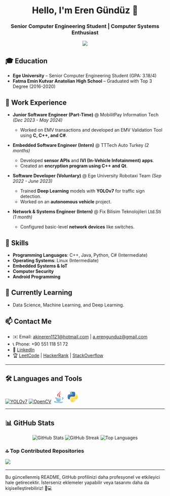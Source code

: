 <h1 align="center">Hello, I'm Eren Gündüz 👋</h1>
<h3 align="center">Senior Computer Engineering Student | Computer Systems Enthusiast</h3>

<div id="header" align="center">
  <img src="https://media.giphy.com/media/LaVp0AyqR5bGsC5Cbm/giphy.gif" width="100"/>
</div>

## 🎓 Education  
- **Ege University** – Senior Computer Engineering Student (GPA: 3.18/4)  
- **Fatma Emin Kutvar Anatolian High School** – Graduated with Top 3 Degree (2016-2020)  

## 💼 Work Experience  
- **Junior Software Engineer (Part-Time)** @ MobilitPay Information Tech *(Dec 2023 - May 2024)*  
  - Worked on EMV transactions and developed an EMV Validation Tool using **C, C++, and C#**.  

- **Embedded Software Engineer (Intern)** @ TTTech Auto Turkey *(2 months)*  
  - Developed **sensor APIs** and **IVI (In-Vehicle Infotainment) apps**.  
  - Created an **encryption program using C++ and Qt**.  

- **Software Developer (Voluntary)** @ Ege University Robotaxi Team *(Sep 2022 - June 2023)*  
  - Trained **Deep Learning** models with **YOLOv7** for traffic sign detection.  
  - Worked on an **autonomous vehicle** project.  

- **Network & Systems Engineer (Intern)** @ Fix Bilisim Teknolojileri Ltd.Sti *(1 month)*  
  - Configured basic-level **network devices** like switches.  

## 🚀 Skills  
- **Programming Languages**: C++, Java, Python, C# (Intermediate)  
- **Operating Systems**: Linux (Intermediate)  
- **Embedded Systems & IoT**  
- **Computer Security**  
- **Android Programming**  

## 🌱 Currently Learning  
- Data Science, Machine Learning, and Deep Learning.  

## 📫 Contact Me  
- ✉️ Email: [akineren1121@hotmail.com](mailto:akineren1121@hotmail.com) | [a.erengunduz@gmail.com](mailto:a.erengunduz@gmail.com)  
- 📞 Phone: +90 551 118 51 72  
- 💼 [LinkedIn](https://www.linkedin.com/in/akinerengunduz/)  
- 🏆 [LeetCode](https://leetcode.com/user2668E/) | [HackerRank](https://www.hackerrank.com/a_erengunduz) | [StackOverflow](https://stackoverflow.com/users/20018335/erengndz)  

---

## 🛠 Languages and Tools  
<p align="left">
  <a href="https://github.com/WongKinYiu/yolov7" target="_blank"><img src="https://editor.analyticsvidhya.com/uploads/18913image-removebg-preview%20(2).png" alt="YOLOv7" width="40" height="40"/></a> 
  <a href="https://opencv.org/" target="_blank"><img src="https://upload.wikimedia.org/wikipedia/commons/thumb/3/32/OpenCV_Logo_with_text_svg_version.svg/180px-OpenCV_Logo_with_text_svg_version.svg.png" alt="OpenCV" width="40" height="40"/></a> 
  <a href="https://www.java.com" target="_blank"><img src="https://raw.githubusercontent.com/devicons/devicon/master/icons/java/java-original.svg" alt="Java" width="40" height="40"/></a> 
  <a href="https://www.python.org" target="_blank"><img src="https://raw.githubusercontent.com/devicons/devicon/master/icons/python/python-original.svg" alt="Python" width="40" height="40"/></a> 
</p>

---

## 📊 GitHub Stats  
<p align="center">
  <img src="https://github-readme-stats.vercel.app/api?username=ErenGunduzz&theme=dark&hide_border=false&include_all_commits=true&count_private=true" alt="GitHub Stats" />
  <img src="https://github-readme-streak-stats.herokuapp.com/?user=ErenGunduzz&theme=dark&hide_border=false" alt="GitHub Streak" />
  <img src="https://github-readme-stats.vercel.app/api/top-langs/?username=ErenGunduzz&theme=dark&hide_border=false&include_all_commits=true&count_private=true&layout=compact" alt="Top Languages" />
</p>

### 🔝 Top Contributed Repositories  
![](https://github-contributor-stats.vercel.app/api?username=ErenGunduzz&limit=5&theme=dark&combine_all_yearly_contributions=true)

---

Bu güncellenmiş README, GitHub profilinizi daha profesyonel ve etkileyici hale getirecektir. İsterseniz eklemeler yapabilir veya tasarımı daha da kişiselleştirebiliriz! 🚀💻
